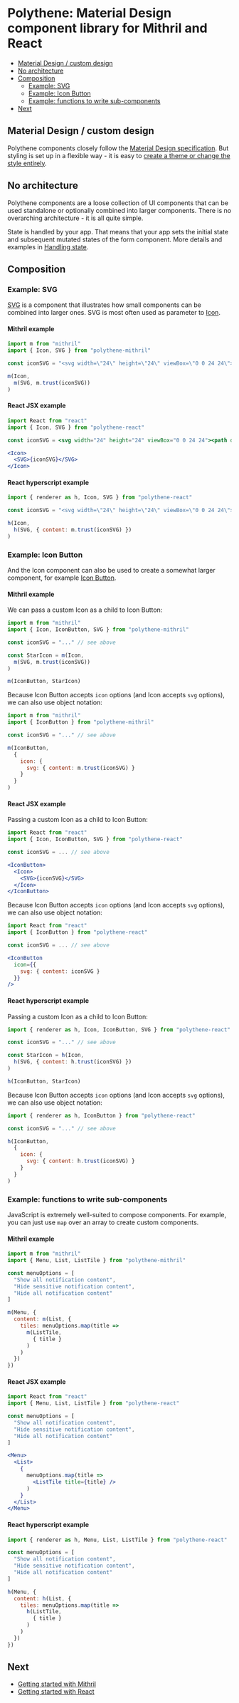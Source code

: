 # Polythene: Material Design component library for Mithril and React

<!-- MarkdownTOC autolink="true" autoanchor="true" bracket="round" -->

- [Material Design / custom design](#material-design--custom-design)
- [No architecture](#no-architecture)
- [Composition](#composition)
  - [Example: SVG](#example-svg)
  - [Example: Icon Button](#example-icon-button)
  - [Example: functions to write sub-components](#example-functions-to-write-sub-components)
- [Next](#next)

<!-- /MarkdownTOC -->

<a name="material-design--custom-design"></a>
## Material Design / custom design

Polythene components closely follow the [Material Design specification](https://material.io/guidelines/material-design/introduction.html). But styling is set up in a flexible way - it is easy to [create a theme or change the style entirely](theming.md).


<a name="no-architecture"></a>
## No architecture

Polythene components are a loose collection of UI components that can be used standalone or optionally combined into larger components. There is no overarching architecture - it is all quite simple.

State is handled by your app. That means that your app sets the initial state and subsequent mutated states of the form component. More details and examples in [Handling state](handling-state.md).


<a name="composition"></a>
## Composition

<a name="example-svg"></a>
### Example: SVG 

[SVG](components/svg.md) is a component that illustrates how small components can be combined into larger ones. SVG is most often used as parameter to [Icon](components/icon.md).

#### Mithril example

~~~javascript
import m from "mithril"
import { Icon, SVG } from "polythene-mithril"

const iconSVG = "<svg width=\"24\" height=\"24\" viewBox=\"0 0 24 24\"><path d=\"M12 17.27L18.18 21l-1.64-7.03L22 9.24l-7.19-.61L12 2 9.19 8.63 2 9.24l5.46 4.73L5.82 21z\"/></svg>"

m(Icon,
  m(SVG, m.trust(iconSVG))
)
~~~

#### React JSX example

~~~jsx
import React from "react"
import { Icon, SVG } from "polythene-react"

const iconSVG = <svg width="24" height="24" viewBox="0 0 24 24"><path d="M12 17.27L18.18 21l-1.64-7.03L22 9.24l-7.19-.61L12 2 9.19 8.63 2 9.24l5.46 4.73L5.82 21z"/></svg>

<Icon>
  <SVG>{iconSVG}</SVG>
</Icon>
~~~

#### React hyperscript example

~~~javascript
import { renderer as h, Icon, SVG } from "polythene-react"

const iconSVG = "<svg width=\"24\" height=\"24\" viewBox=\"0 0 24 24\"><path d=\"M12 17.27L18.18 21l-1.64-7.03L22 9.24l-7.19-.61L12 2 9.19 8.63 2 9.24l5.46 4.73L5.82 21z\"/></svg>"

h(Icon,
  h(SVG, { content: m.trust(iconSVG) })
)
~~~

<a name="example-icon-button"></a>
### Example: Icon Button

And the Icon component can also be used to create a somewhat larger component, for example [Icon Button](components/icon-button.md).

#### Mithril example

We can pass a custom Icon as a child to Icon Button:

~~~javascript
import m from "mithril"
import { Icon, IconButton, SVG } from "polythene-mithril"

const iconSVG = "..." // see above

const StarIcon = m(Icon,
  m(SVG, m.trust(iconSVG))
)

m(IconButton, StarIcon)
~~~

Because Icon Button accepts `icon` options (and Icon accepts `svg` options), we can also use object notation:

~~~javascript
import m from "mithril"
import { IconButton } from "polythene-mithril"

const iconSVG = "..." // see above

m(IconButton,
  {
    icon: {
      svg: { content: m.trust(iconSVG) }
    }
  }
)
~~~

#### React JSX example

Passing a custom Icon as a child to Icon Button:

~~~jsx
import React from "react"
import { Icon, IconButton, SVG } from "polythene-react"

const iconSVG = ... // see above

<IconButton>
  <Icon>
    <SVG>{iconSVG}</SVG>
  </Icon>
</IconButton>
~~~

Because Icon Button accepts `icon` options (and Icon accepts `svg` options), we can also use object notation:

~~~jsx
import React from "react"
import { IconButton } from "polythene-react"

const iconSVG = ... // see above

<IconButton
  icon={{
    svg: { content: iconSVG }
  }}
/>
~~~

#### React hyperscript example

Passing a custom Icon as a child to Icon Button:

~~~javascript
import { renderer as h, Icon, IconButton, SVG } from "polythene-react"

const iconSVG = "..." // see above

const StarIcon = h(Icon,
  h(SVG, { content: h.trust(iconSVG) })
)

h(IconButton, StarIcon)
~~~

Because Icon Button accepts `icon` options (and Icon accepts `svg` options), we can also use object notation:

~~~javascript
import { renderer as h, IconButton } from "polythene-react"

const iconSVG = "..." // see above

h(IconButton,
  {
    icon: {
      svg: { content: h.trust(iconSVG) }
    }
  }
)
~~~


<a name="example-functions-to-write-sub-components"></a>
### Example: functions to write sub-components

JavaScript is extremely well-suited to compose components. For example, you can just use `map` over an array to create custom components.

#### Mithril example

~~~javascript
import m from "mithril"
import { Menu, List, ListTile } from "polythene-mithril"

const menuOptions = [
  "Show all notification content",
  "Hide sensitive notification content",
  "Hide all notification content"
]

m(Menu, {
  content: m(List, {
    tiles: menuOptions.map(title =>
      m(ListTile,
        { title }
      )
    )
  })
})
~~~

#### React JSX example

~~~jsx
import React from "react"
import { Menu, List, ListTile } from "polythene-react"

const menuOptions = [
  "Show all notification content",
  "Hide sensitive notification content",
  "Hide all notification content"
]

<Menu>
  <List>
    {
      menuOptions.map(title =>
        <ListTile title={title} />
      )
    }
  </List>
</Menu>
~~~

#### React hyperscript example

~~~javascript
import { renderer as h, Menu, List, ListTile } from "polythene-react"

const menuOptions = [
  "Show all notification content",
  "Hide sensitive notification content",
  "Hide all notification content"
]

h(Menu, {
  content: h(List, {
    tiles: menuOptions.map(title =>
      h(ListTile,
        { title }
      )
    )
  })
})
~~~

<a name="next"></a>
## Next

* [Getting started with Mithril](getting-started-mithril.md)
* [Getting started with React](getting-started-react.md)
